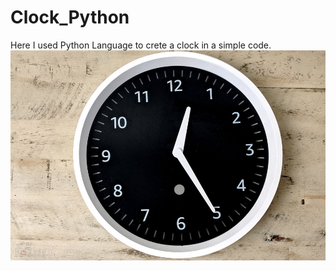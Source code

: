 # Clock_Python
Here I used Python  Language to crete a clock in a simple code.
<img src="clock.jpg"> </a>
